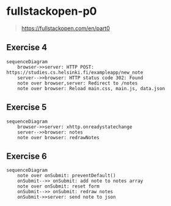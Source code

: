 # fullstackopen-p0
> https://fullstackopen.com/en/part0

## Exercise 4
```mermaid
sequenceDiagram
    browser->>server: HTTP POST: https://studies.cs.helsinki.fi/exampleapp/new_note
    server-->>browser: HTTP status code 302: Found 
    note over browser,server: Redirect to /notes
    note over browser: Reload main.css, main.js, data.json
```
## Exercise 5
```mermaid
sequenceDiagram
    browser->>server: xhttp.onreadystatechange 
    server-->>browser: notes
    note over browser: redrawNotes
```
## Exercise 6
```mermaid
sequenceDiagram
    note over onSubmit: preventDefault()
    onSubmit-->> onSubmit: add note to notes array
    note over onSubmit: reset form
    onSubmit-->> onSubmit: redraw notes
    onSubmit->>server: send note to json
```
